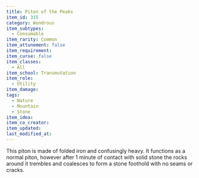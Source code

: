 ```yaml
---
title: Piton of the Peaks
item_id: 315
category: Wondrous
item_subtypes: 
  - Consumable
item_rarity: Common
item_attunement: false
item_requirement: 
item_curse: false
item_classes: 
  - All
item_school: Transmutation
item_role: 
  - Utility
item_damage: 
tags:
  - Nature
  - Mountain
  - Stone
item_idea: 
item_co_creator: 
item_updated:
last_modified_at:
---
```


This piton is made of folded iron and confusingly heavy. It functions as a normal piton, however after 1 minute of contact with solid stone the rocks around it trembles and coalesces to form a stone foothold with no seams or cracks.

